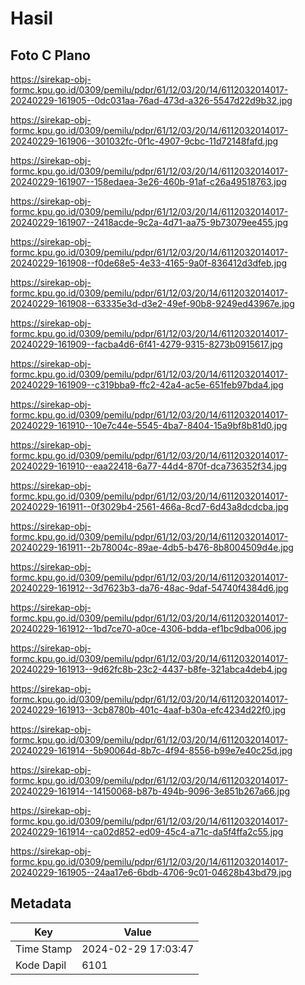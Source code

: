 # Hasil

## Foto C Plano

https://sirekap-obj-formc.kpu.go.id/0309/pemilu/pdpr/61/12/03/20/14/6112032014017-20240229-161905--0dc031aa-76ad-473d-a326-5547d22d9b32.jpg

https://sirekap-obj-formc.kpu.go.id/0309/pemilu/pdpr/61/12/03/20/14/6112032014017-20240229-161906--301032fc-0f1c-4907-9cbc-11d72148fafd.jpg

https://sirekap-obj-formc.kpu.go.id/0309/pemilu/pdpr/61/12/03/20/14/6112032014017-20240229-161907--158edaea-3e26-460b-91af-c26a49518763.jpg

https://sirekap-obj-formc.kpu.go.id/0309/pemilu/pdpr/61/12/03/20/14/6112032014017-20240229-161907--2418acde-9c2a-4d71-aa75-9b73079ee455.jpg

https://sirekap-obj-formc.kpu.go.id/0309/pemilu/pdpr/61/12/03/20/14/6112032014017-20240229-161908--f0de68e5-4e33-4165-9a0f-836412d3dfeb.jpg

https://sirekap-obj-formc.kpu.go.id/0309/pemilu/pdpr/61/12/03/20/14/6112032014017-20240229-161908--63335e3d-d3e2-49ef-90b8-9249ed43967e.jpg

https://sirekap-obj-formc.kpu.go.id/0309/pemilu/pdpr/61/12/03/20/14/6112032014017-20240229-161909--facba4d6-6f41-4279-9315-8273b0915617.jpg

https://sirekap-obj-formc.kpu.go.id/0309/pemilu/pdpr/61/12/03/20/14/6112032014017-20240229-161909--c319bba9-ffc2-42a4-ac5e-651feb97bda4.jpg

https://sirekap-obj-formc.kpu.go.id/0309/pemilu/pdpr/61/12/03/20/14/6112032014017-20240229-161910--10e7c44e-5545-4ba7-8404-15a9bf8b81d0.jpg

https://sirekap-obj-formc.kpu.go.id/0309/pemilu/pdpr/61/12/03/20/14/6112032014017-20240229-161910--eaa22418-6a77-44d4-870f-dca736352f34.jpg

https://sirekap-obj-formc.kpu.go.id/0309/pemilu/pdpr/61/12/03/20/14/6112032014017-20240229-161911--0f3029b4-2561-466a-8cd7-6d43a8dcdcba.jpg

https://sirekap-obj-formc.kpu.go.id/0309/pemilu/pdpr/61/12/03/20/14/6112032014017-20240229-161911--2b78004c-89ae-4db5-b476-8b8004509d4e.jpg

https://sirekap-obj-formc.kpu.go.id/0309/pemilu/pdpr/61/12/03/20/14/6112032014017-20240229-161912--3d7623b3-da76-48ac-9daf-54740f4384d6.jpg

https://sirekap-obj-formc.kpu.go.id/0309/pemilu/pdpr/61/12/03/20/14/6112032014017-20240229-161912--1bd7ce70-a0ce-4306-bdda-ef1bc9dba006.jpg

https://sirekap-obj-formc.kpu.go.id/0309/pemilu/pdpr/61/12/03/20/14/6112032014017-20240229-161913--9d62fc8b-23c2-4437-b8fe-321abca4deb4.jpg

https://sirekap-obj-formc.kpu.go.id/0309/pemilu/pdpr/61/12/03/20/14/6112032014017-20240229-161913--3cb8780b-401c-4aaf-b30a-efc4234d22f0.jpg

https://sirekap-obj-formc.kpu.go.id/0309/pemilu/pdpr/61/12/03/20/14/6112032014017-20240229-161914--5b90064d-8b7c-4f94-8556-b99e7e40c25d.jpg

https://sirekap-obj-formc.kpu.go.id/0309/pemilu/pdpr/61/12/03/20/14/6112032014017-20240229-161914--14150068-b87b-494b-9096-3e851b267a66.jpg

https://sirekap-obj-formc.kpu.go.id/0309/pemilu/pdpr/61/12/03/20/14/6112032014017-20240229-161914--ca02d852-ed09-45c4-a71c-da5f4ffa2c55.jpg

https://sirekap-obj-formc.kpu.go.id/0309/pemilu/pdpr/61/12/03/20/14/6112032014017-20240229-161905--24aa17e6-6bdb-4706-9c01-04628b43bd79.jpg


## Metadata

| Key        | Value               |
| ---------- | ------------------- |
| Time Stamp | 2024-02-29 17:03:47 |
| Kode Dapil | 6101                |




